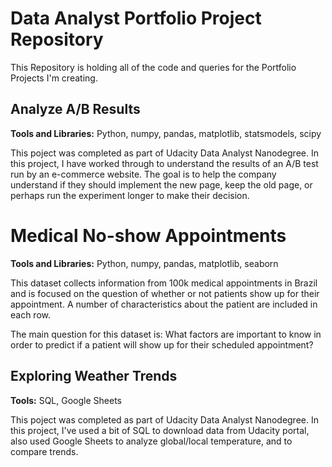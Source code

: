 # Data Analyst Portfolio Project Repository
This Repository is holding all of the code and queries for the Portfolio Projects I'm creating.

## Analyze A/B Results
**Tools and Libraries:** Python, numpy, pandas, matplotlib, statsmodels, scipy

This poject was completed as part of Udacity Data Analyst Nanodegree. In this project, I have worked through to understand the results of an A/B test run by an e-commerce website. The goal is to help the company understand if they should implement the new page, keep the old page, or perhaps run the experiment longer to make their decision.


# Medical No-show Appointments
**Tools and Libraries:** Python, numpy, pandas, matplotlib, seaborn

This dataset collects information from 100k medical appointments in Brazil and is focused on the question of whether or not patients show up for their appointment. A number of characteristics about the patient are included in each row.

The main question for this dataset is: What factors are important to know in order to predict if a patient will show up for their scheduled appointment?

## Exploring Weather Trends 
**Tools:** SQL, Google Sheets

This poject was completed as part of Udacity Data Analyst Nanodegree. In this project, I've used a bit of SQL to download data from Udacity portal, also used Google Sheets to analyze global/local temperature, and to compare trends.

